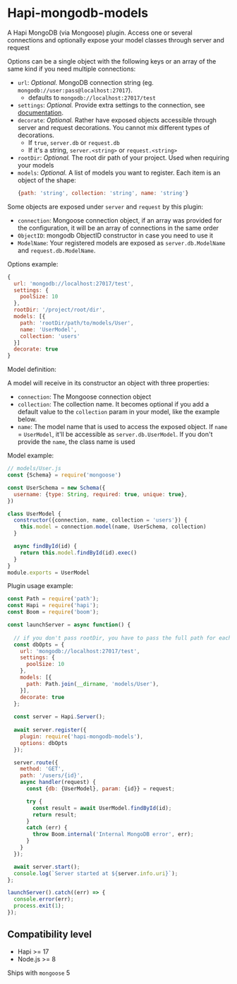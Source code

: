 # Hapi-mongodb-models

A Hapi MongoDB (via Mongoose) plugin. Access one or several connections and optionally expose your model classes through server and request

Options can be a single object with the following keys or an array of the same kind if you need multiple connections:

- `url`: *Optional.* MongoDB connection string (eg. `mongodb://user:pass@localhost:27017`).
    - defaults to `mongodb://localhost:27017/test`
- `settings`: *Optional.* Provide extra settings to the connection, see [documentation](http://mongodb.github.io/node-mongodb-native/driver-articles/mongoclient.html#mongoclient-connect-options).
- `decorate`: *Optional.* Rather have exposed objects accessible through server and request decorations. You cannot mix different types of decorations.
    - If `true`, `server.db` or `request.db`
    - If it's a string, `server.<string>` or `request.<string>`
- `rootDir`: *Optional.* The root dir path of your project. Used when requiring your models
- `models`: *Optional.* A list of models you want to register. Each item is an object of the shape: 
  ```js
  {path: 'string', collection: 'string', name: 'string'}
  ```

Some objects are exposed under `server` and `request` by this plugin:

- `connection`: Mongoose connection object, if an array was provided for the configuration, it will be an array of connections in the same order
- `ObjectID`: mongodb ObjectID constructor in case you need to use it
- `ModelName`: Your registered models are exposed as `server.db.ModelName` and `request.db.ModelName`.

Options example:
```js
{
  url: 'mongodb://localhost:27017/test',
  settings: {
    poolSize: 10
  },
  rootDir: '/project/root/dir',
  models: [{
    path: 'rootDir/path/to/models/User',
    name: 'UserModel',
    collection: 'users'
  }]
  decorate: true
}
```

Model definition:

A model will receive in its constructor an object with three properties:

* `connection`: The Mongoose connection object
* `collection`: The collection name. It becomes optional if you add a default value to the `collection` param in your model, like the example below.
* `name`: The model name that is used to access the exposed object. If `name` = `UserModel`, it'll be accessible as `server.db.UserModel`. If you don't provide the `name`, the class name is used

Model example:
```js
// models/User.js
const {Schema} = require('mongoose')

const UserSchema = new Schema({
  username: {type: String, required: true, unique: true},
})

class UserModel {
  constructor({connection, name, collection = 'users'}) {
    this.model = connection.model(name, UserSchema, collection)
  }

  async findById(id) {
    return this.model.findById(id).exec()
  }
}
module.exports = UserModel
```

Plugin usage example:
```js
const Path = require('path');
const Hapi = require('hapi');
const Boom = require('boom');

const launchServer = async function() {
    
  // if you don't pass rootDir, you have to pass the full path for each model
  const dbOpts = {
    url: 'mongodb://localhost:27017/test',
    settings: {
      poolSize: 10
    },
    models: [{
      path: Path.join(__dirname, 'models/User'),
    }],
    decorate: true
  };
  
  const server = Hapi.Server();
  
  await server.register({
    plugin: require('hapi-mongodb-models'),
    options: dbOpts
  });

  server.route({
    method: 'GET',
    path: '/users/{id}',
    async handler(request) {
      const {db: {UserModel}, param: {id}} = request;

      try {
        const result = await UserModel.findById(id);
        return result;
      }
      catch (err) {
        throw Boom.internal('Internal MongoDB error', err);
      }
    }
  });

  await server.start();
  console.log(`Server started at ${server.info.uri}`);
};

launchServer().catch((err) => {
  console.error(err);
  process.exit(1);
});
```

## Compatibility level

* Hapi >= 17
* Node.js >= 8

Ships with `mongoose` 5
